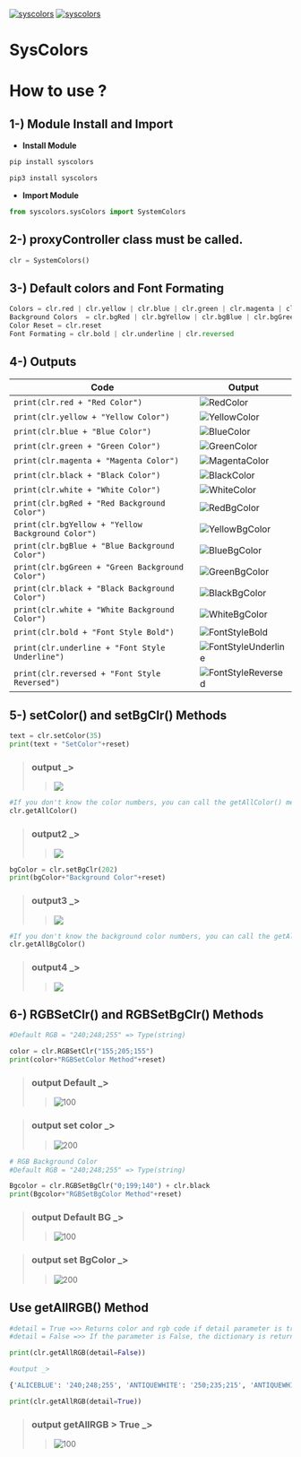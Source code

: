 [![syscolors](https://img.shields.io/github/repo-size/IMaresaLI/syscolors?style=for-the-badge)](https://pypi.org/project/syscolors/)
[![syscolors](https://img.shields.io/pypi/l/proxyCheck-mp?style=for-the-badge)](https://github.com/IMaresaLI/syscolors/blob/lastversion/LICENSE) 
# SysColors

# How to use ?

## 1-) Module Install and Import
 - **Install Module**
```python
pip install syscolors
```
```python
pip3 install syscolors
```
 - **Import Module**

```python
from syscolors.sysColors import SystemColors
```
## 2-) proxyController class must be called.
```python
clr = SystemColors()
```
## 3-) Default colors and Font Formating
```python
Colors = clr.red | clr.yellow | clr.blue | clr.green | clr.magenta | clr.black | clr.white 
Background Colors  = clr.bgRed | clr.bgYellow | clr.bgBlue | clr.bgGreen | clr.bgBlack | clr.bgWhite
Color Reset = clr.reset
Font Formating = clr.bold | clr.underline | clr.reversed
```
## 4-) Outputs

|Code 					| Output|
|-------------------------------	| -------------|
`print(clr.red + "Red Color")` 	|  ![RedColor](https://www.linkpicture.com/q/red.png)
`print(clr.yellow + "Yellow Color")` | ![YellowColor](https://www.linkpicture.com/q/yellow_1.png)
`print(clr.blue + "Blue Color")` | ![BlueColor](https://www.linkpicture.com/q/blue.png)
`print(clr.green + "Green Color")` | ![GreenColor](https://www.linkpicture.com/q/green_2.png)
`print(clr.magenta + "Magenta Color")` | ![MagentaColor](https://www.linkpicture.com/q/green_3.png)
`print(clr.black + "Black Color")` | ![BlackColor](https://www.linkpicture.com/q/2_395.png)
`print(clr.white + "White Color")` | ![WhiteColor](https://www.linkpicture.com/q/1_656.png)
`print(clr.bgRed + "Red Background Color")` | ![RedBgColor](https://www.linkpicture.com/q/2_397.png)
`print(clr.bgYellow + "Yellow Background Color")` | ![YellowBgColor](https://www.linkpicture.com/q/3_254.png)
`print(clr.bgBlue + "Blue Background Color")` | ![BlueBgColor](https://www.linkpicture.com/q/blue_1.png)
`print(clr.bgGreen + "Green Background Color")` | ![GreenBgColor](https://www.linkpicture.com/q/green_4.png)
`print(clr.black + "Black Background Color")` | ![BlackBgColor](https://www.linkpicture.com/q/black_4.png)
`print(clr.white + "White Background Color")` | ![WhiteBgColor](https://www.linkpicture.com/q/white_14.png)
`print(clr.bold + "Font Style Bold")` | ![FontStyleBold](https://www.linkpicture.com/q/bold.png)
`print(clr.underline + "Font Style Underline")` | ![FontStyleUnderline](https://www.linkpicture.com/q/underline.png)
`print(clr.reversed + "Font Style Reversed")` | ![FontStyleReversed](https://www.linkpicture.com/q/reversed.png)

## 5-) setColor() and setBgClr() Methods
```python
text = clr.setColor(35)
print(text + "SetColor"+reset)
```
> ### output _> 
>> ![](https://www.linkpicture.com/q/reversed_1.png)

```python
#If you don't know the color numbers, you can call the getAllColor() method.
clr.getAllColor()
```
> ### output2 _> 
>> ![](https://www.linkpicture.com/q/Adsız_83.png)

```python
bgColor = clr.setBgClr(202)
print(bgColor+"Background Color"+reset)
```
> ### output3 _> 
>> ![](https://www.linkpicture.com/q/Adsız_84.png)

```python
#If you don't know the background color numbers, you can call the getAllBgColor() method.
clr.getAllBgColor()
```
> ### output4 _> 
>> ![](https://www.linkpicture.com/q/Adsız_86.png)

## 6-) RGBSetClr() and RGBSetBgClr() Methods
```python
#Default RGB = "240;248;255" => Type(string) 

color = clr.RGBSetClr("155;205;155")
print(color+"RGBSetColor Method"+reset)
```
>### output Default _>
>>![100](https://user-images.githubusercontent.com/70446049/127744773-2d930e24-d1f3-40f4-ba0a-36fe0875eac8.png)

> ### output set color _>
>>![200](https://user-images.githubusercontent.com/70446049/127744776-7f7a90f6-e90f-4d7f-bd08-5815d6aa8a74.png)

```python
# RGB Background Color
#Default RGB = "240;248;255" => Type(string) 

Bgcolor = clr.RGBSetBgClr("0;199;140") + clr.black
print(Bgcolor+"RGBSetBgColor Method"+reset)
```
> ### output Default BG _>
>>![100](https://user-images.githubusercontent.com/70446049/127745088-4ab002b5-77bc-46d4-abfa-b016bc218428.png)

> ### output set BgColor _>
>>![200](https://user-images.githubusercontent.com/70446049/127745092-415b42f6-da14-4dd5-81ab-31a2006e6b46.png)

## Use getAllRGB() Method 
```python
#detail = True =>> Returns color and rgb code if detail parameter is true.
#detail = False =>> If the parameter is False, the dictionary is returned.

print(clr.getAllRGB(detail=False))

#output _>

{'ALICEBLUE': '240;248;255', 'ANTIQUEWHITE': '250;235;215', 'ANTIQUEWHITE1': '255;239;219', 'ANTIQUEWHITE2': '238;223;204', 'ANTIQUEWHITE3': '205;192;176', 'ANTIQUEWHITE4': '139;131;120'...'YELLOW2': '238;238;0', 'YELLOW3': '205;205;0', 'YELLOW4': '139;139;0'}

print(clr.getAllRGB(detail=True))
```
> ### output getAllRGB > True _>
>>![100](https://user-images.githubusercontent.com/70446049/127745753-0b2518cb-55d2-4110-8afb-b5ff4d2a8fad.png)
